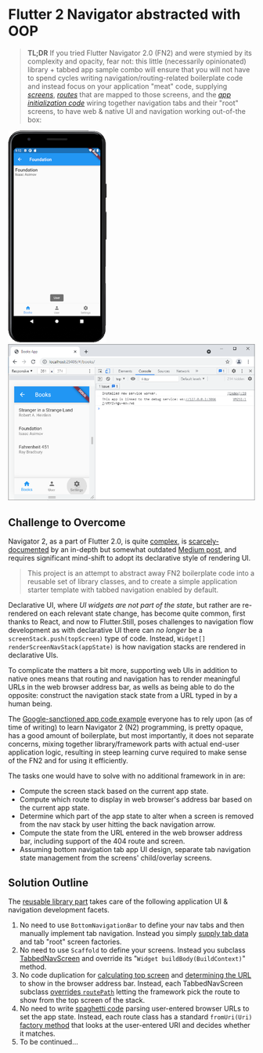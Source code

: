 # Flutter 2 Navigator abstracted with OOP

> **TL;DR** If you tried Flutter Navigator 2.0 (FN2) and  were stymied by its complexity and opacity, fear not: this little (necessarily opinionated) library + tabbed app sample combo will ensure that you will not have to spend cycles writing navigation/routing-related boilerplate code and instead focus on your application "meat" code, supplying *[screens](./lib/src/screens)*, *[routes](./lib/src/routing)* that are mapped to those screens, and the *[app initialization code](./lib/main.dart)* wiring together navigation tabs and their "root" screens, to have web & native UI and navigation working out-of-the box:<br/>

![web UI screenshot](./doc/images/nav_2_app_android.png) 
![web UI screenshot](./doc/images/nav_2_app_web.png)

## Challenge to Overcome

Navigator 2, as a part of Flutter 2.0, is quite [complex](https://miro.medium.com/max/2400/1*hNt4Bc8FZBp_Gqh7iED3FA.png), is [scarcely-documented](https://flutter.dev/docs/development/ui/navigation) by an in-depth but somewhat outdated [Medium post](https://medium.com/flutter/learning-flutters-new-navigation-and-routing-system-7c9068155ade), and requires significant mind-shift to adopt its  declarative style of rendering UI.

> This project is an attempt to abstract away FN2 boilerplate code into a reusable set of library classes, and to create a simple application starter template with tabbed navigation enabled by default. 

Declarative UI, where *UI widgets are not part of the state*, but rather are re-rendered on each relevant state change, has become quite common, first thanks to React, and now to Flutter.Still, poses challenges to navigation flow development as with declarative UI there can *no longer* be a `screenStack.push(topScreen)` type of code. Instead, `Widget[] renderScreenNavStack(appState)` is how navigation stacks are rendered in declarative UIs.

To complicate the matters a bit more, supporting web UIs in addition to native ones means that routing and navigation has to render meaningful URLs in the web browser address bar, as wells as being able to do the opposite: construct the navigation stack state from a URL typed in by a human being.

The [Google-sanctioned app code example](https://gist.github.com/johnpryan/430c1d3ad771c43bf249c07fa3aeef14#file-main-dart) everyone has to rely upon (as of time of writing) to learn Navigator 2 (N2) programming, is pretty opaque, has a good amount of boilerplate, but most importantly, it does not separate concerns, mixing together library/framework parts with actual end-user application logic, resulting in steep learning curve required to make sense of the FN2 and for using it efficiently.

The tasks one would have to solve with no additional framework in in are:
- Compute the screen stack based on the current app state.
- Compute which route to display in web browser's address bar based on the current app state.
- Determine which part of the app state to alter when a screen is removed from the nav stack by user hitting the back navigation arrow.
- Compute the state from the URL entered in the web browser address bar, including support of the 404 route and screen.
- Assuming bottom navigation tab app UI design, separate tab navigation state management from the screens' child/overlay screens.

## Solution Outline

The [reusable library part](./lib/nav2) takes care of the following application UI & navigation development facets.

1. No need to use `BottomNavigationBar` to define your nav tabs and then manually implement tab navigation. Instead you simply [supply tab data](./lib/main.dart) and tab "root" screen factories.
2. No need to use `Scaffold` to define your screens. Instead you subclass [TabbedNavScreen](./lib/nav2/screens/tabbed_nav_screen.dart) and override its "`Widget buildBody(BuildContext)`" method.
3. No code duplication for [calculating top screen](https://gist.github.com/johnpryan/430c1d3ad771c43bf249c07fa3aeef14#file-main-dart-L108) and [determining the URL](https://gist.github.com/johnpryan/430c1d3ad771c43bf249c07fa3aeef14#file-main-dart-L88) to show in the browser address bar. Instead, each TabbedNavScreen subclass [overrides `routePath`](./lib/src/screens/settings_screen.dart) letting the framework pick the route to show from the top screen of the stack.
4. No need to write [spaghetti code](https://gist.github.com/johnpryan/430c1d3ad771c43bf249c07fa3aeef14#file-main-dart-L36) parsing user-entered browser URLs to set the app state. Instead, each route class has a standard `fromUri(Uri)` [factory method](./lib/src/routing/user_profile_path.dart) that looks at the user-entered URI and decides whether it matches.
5. To be continued...
